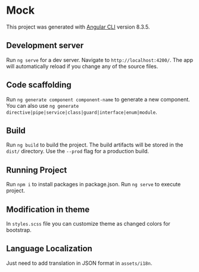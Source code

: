 # Mock

This project was generated with [Angular CLI](https://github.com/angular/angular-cli) version 8.3.5.

## Development server

Run `ng serve` for a dev server. Navigate to `http://localhost:4200/`. The app will automatically reload if you change any of the source files.

## Code scaffolding

Run `ng generate component component-name` to generate a new component. You can also use `ng generate directive|pipe|service|class|guard|interface|enum|module`.

## Build

Run `ng build` to build the project. The build artifacts will be stored in the `dist/` directory. Use the `--prod` flag for a production build.

## Running Project

Run `npm i` to install packages in package.json.
Run `ng serve` to execute project.

## Modification in theme

In `styles.scss` file you can customize theme as changed colors for bootstrap.

## Language Localization

Just need to add translation in JSON format in `assets/i18n`.
